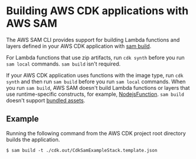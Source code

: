 # Building AWS CDK applications with AWS SAM<a name="testing-locally-build-with-sam-cli"></a>

The AWS SAM CLI provides support for building Lambda functions and layers defined in your AWS CDK application with [sam build](https://docs.aws.amazon.com/serverless-application-model/latest/developerguide/sam-cli-command-reference-sam-build.html).

For Lambda functions that use zip artifacts, run `cdk synth` before you run `sam local` commands. `sam build` isn't required.

If your AWS CDK application uses functions with the image type, run `cdk synth` and then run `sam build` before you run `sam local` commands. When you run `sam build`, AWS SAM doesn't build Lambda functions or layers that use runtime-specific constructs, for example, [NodejsFunction](https://docs.aws.amazon.com/cdk/api/v2/docs/aws-cdk-lib.aws_lambda_nodejs.NodejsFunction.html). `sam build` doesn't support [bundled assets](https://docs.aws.amazon.com/cdk/api/v2/docs/aws-cdk-lib.BundlingOptions.html).

## Example<a name="testing-locally-build-with-sam-cli-examples"></a>

Running the following command from the AWS CDK project root directory builds the application.

```
$ sam build -t ./cdk.out/CdkSamExampleStack.template.json
```